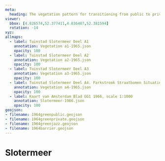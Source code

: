 ```yaml
---
meta:
  heading: The vegetation pattern for transitioning from public to private
viewer:
  bbox: [4.826574,52.377411,4.836407,52.381594]
  rotation: -14
xyz:
allmaps:
  - label: Tuinstad Slotermeer Deel A1
    annotation: Vegetation a1-1965.json
    opacity: 100
  - label: Tuinstad Slotermeer Deel A2
    annotation: Vegetation a2-1965.json
    opacity: 100
  - label: Tuinstad Slotermeer Deel A3
    annotation: Vegetation a3-1965.json
    opacity: 100
  - label: Tuinstad Slotermeer Deel A4. Parkstrook Straatbomen Situatie 1965. Scale 1:500. Stadsarchief Amsterdam. Published by Public Works Department and its legal successors, 1965
    annotation: Vegetation a4-1965.json
    opacity: 100
  - label: Kaart van Amsterdam Blad GG1 1966, scale 1:1000
    annotation: Slotermeer-1966.json
    opacity: 100
geojson:
- filename: 1964greenpublic.geojson
- filename: 1964greenprivate.geojson
- filename: 1964greenjazz.geojson
- filename: 1964barrier.geojson
---
```

# Slotermeer